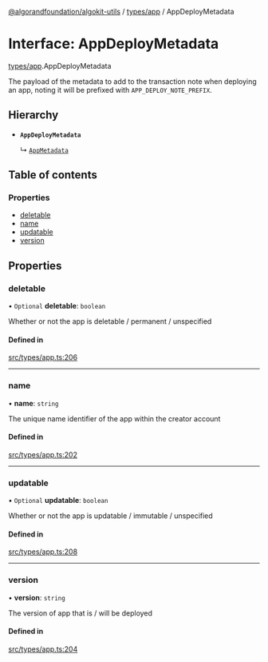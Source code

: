 [@algorandfoundation/algokit-utils](../README.md) / [types/app](../modules/types_app.md) / AppDeployMetadata

# Interface: AppDeployMetadata

[types/app](../modules/types_app.md).AppDeployMetadata

The payload of the metadata to add to the transaction note when deploying an app, noting it will be prefixed with `APP_DEPLOY_NOTE_PREFIX`.

## Hierarchy

- **`AppDeployMetadata`**

  ↳ [`AppMetadata`](types_app.AppMetadata.md)

## Table of contents

### Properties

- [deletable](types_app.AppDeployMetadata.md#deletable)
- [name](types_app.AppDeployMetadata.md#name)
- [updatable](types_app.AppDeployMetadata.md#updatable)
- [version](types_app.AppDeployMetadata.md#version)

## Properties

### deletable

• `Optional` **deletable**: `boolean`

Whether or not the app is deletable / permanent / unspecified

#### Defined in

[src/types/app.ts:206](https://github.com/algorandfoundation/algokit-utils-ts/blob/main/src/types/app.ts#L206)

___

### name

• **name**: `string`

The unique name identifier of the app within the creator account

#### Defined in

[src/types/app.ts:202](https://github.com/algorandfoundation/algokit-utils-ts/blob/main/src/types/app.ts#L202)

___

### updatable

• `Optional` **updatable**: `boolean`

Whether or not the app is updatable / immutable / unspecified

#### Defined in

[src/types/app.ts:208](https://github.com/algorandfoundation/algokit-utils-ts/blob/main/src/types/app.ts#L208)

___

### version

• **version**: `string`

The version of app that is / will be deployed

#### Defined in

[src/types/app.ts:204](https://github.com/algorandfoundation/algokit-utils-ts/blob/main/src/types/app.ts#L204)
